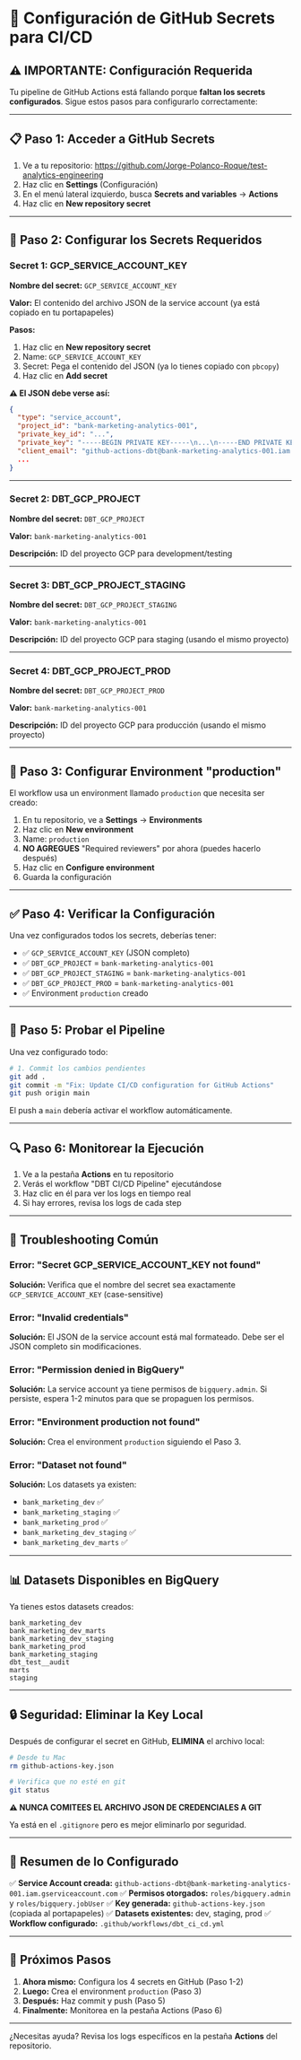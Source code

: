 # 🔐 Configuración de GitHub Secrets para CI/CD

## ⚠️ IMPORTANTE: Configuración Requerida

Tu pipeline de GitHub Actions está fallando porque **faltan los secrets configurados**. Sigue estos pasos para configurarlo correctamente:

---

## 📋 Paso 1: Acceder a GitHub Secrets

1. Ve a tu repositorio: https://github.com/Jorge-Polanco-Roque/test-analytics-engineering
2. Haz clic en **Settings** (Configuración)
3. En el menú lateral izquierdo, busca **Secrets and variables** → **Actions**
4. Haz clic en **New repository secret**

---

## 🔑 Paso 2: Configurar los Secrets Requeridos

### **Secret 1: GCP_SERVICE_ACCOUNT_KEY**

**Nombre del secret:** `GCP_SERVICE_ACCOUNT_KEY`

**Valor:** El contenido del archivo JSON de la service account (ya está copiado en tu portapapeles)

**Pasos:**
1. Haz clic en **New repository secret**
2. Name: `GCP_SERVICE_ACCOUNT_KEY`
3. Secret: Pega el contenido del JSON (ya lo tienes copiado con `pbcopy`)
4. Haz clic en **Add secret**

**⚠️ El JSON debe verse así:**
```json
{
  "type": "service_account",
  "project_id": "bank-marketing-analytics-001",
  "private_key_id": "...",
  "private_key": "-----BEGIN PRIVATE KEY-----\n...\n-----END PRIVATE KEY-----\n",
  "client_email": "github-actions-dbt@bank-marketing-analytics-001.iam.gserviceaccount.com",
  ...
}
```

---

### **Secret 2: DBT_GCP_PROJECT**

**Nombre del secret:** `DBT_GCP_PROJECT`

**Valor:** `bank-marketing-analytics-001`

**Descripción:** ID del proyecto GCP para development/testing

---

### **Secret 3: DBT_GCP_PROJECT_STAGING**

**Nombre del secret:** `DBT_GCP_PROJECT_STAGING`

**Valor:** `bank-marketing-analytics-001`

**Descripción:** ID del proyecto GCP para staging (usando el mismo proyecto)

---

### **Secret 4: DBT_GCP_PROJECT_PROD**

**Nombre del secret:** `DBT_GCP_PROJECT_PROD`

**Valor:** `bank-marketing-analytics-001`

**Descripción:** ID del proyecto GCP para producción (usando el mismo proyecto)

---

## 🎯 Paso 3: Configurar Environment "production"

El workflow usa un environment llamado `production` que necesita ser creado:

1. En tu repositorio, ve a **Settings** → **Environments**
2. Haz clic en **New environment**
3. Name: `production`
4. **NO AGREGUES** "Required reviewers" por ahora (puedes hacerlo después)
5. Haz clic en **Configure environment**
6. Guarda la configuración

---

## ✅ Paso 4: Verificar la Configuración

Una vez configurados todos los secrets, deberías tener:

- ✅ `GCP_SERVICE_ACCOUNT_KEY` (JSON completo)
- ✅ `DBT_GCP_PROJECT` = `bank-marketing-analytics-001`
- ✅ `DBT_GCP_PROJECT_STAGING` = `bank-marketing-analytics-001`
- ✅ `DBT_GCP_PROJECT_PROD` = `bank-marketing-analytics-001`
- ✅ Environment `production` creado

---

## 🚀 Paso 5: Probar el Pipeline

Una vez configurado todo:

```bash
# 1. Commit los cambios pendientes
git add .
git commit -m "Fix: Update CI/CD configuration for GitHub Actions"
git push origin main
```

El push a `main` debería activar el workflow automáticamente.

---

## 🔍 Paso 6: Monitorear la Ejecución

1. Ve a la pestaña **Actions** en tu repositorio
2. Verás el workflow "DBT CI/CD Pipeline" ejecutándose
3. Haz clic en él para ver los logs en tiempo real
4. Si hay errores, revisa los logs de cada step

---

## 🐛 Troubleshooting Común

### Error: "Secret GCP_SERVICE_ACCOUNT_KEY not found"
**Solución:** Verifica que el nombre del secret sea exactamente `GCP_SERVICE_ACCOUNT_KEY` (case-sensitive)

### Error: "Invalid credentials"
**Solución:** El JSON de la service account está mal formateado. Debe ser el JSON completo sin modificaciones.

### Error: "Permission denied in BigQuery"
**Solución:** La service account ya tiene permisos de `bigquery.admin`. Si persiste, espera 1-2 minutos para que se propaguen los permisos.

### Error: "Environment production not found"
**Solución:** Crea el environment `production` siguiendo el Paso 3.

### Error: "Dataset not found"
**Solución:** Los datasets ya existen:
- `bank_marketing_dev` ✅
- `bank_marketing_staging` ✅
- `bank_marketing_prod` ✅
- `bank_marketing_dev_staging` ✅
- `bank_marketing_dev_marts` ✅

---

## 📊 Datasets Disponibles en BigQuery

Ya tienes estos datasets creados:
```
bank_marketing_dev
bank_marketing_dev_marts
bank_marketing_dev_staging
bank_marketing_prod
bank_marketing_staging
dbt_test__audit
marts
staging
```

---

## 🔒 Seguridad: Eliminar la Key Local

Después de configurar el secret en GitHub, **ELIMINA** el archivo local:

```bash
# Desde tu Mac
rm github-actions-key.json

# Verifica que no esté en git
git status
```

**⚠️ NUNCA COMITEES EL ARCHIVO JSON DE CREDENCIALES A GIT**

Ya está en el `.gitignore` pero es mejor eliminarlo por seguridad.

---

## 📝 Resumen de lo Configurado

✅ **Service Account creada:** `github-actions-dbt@bank-marketing-analytics-001.iam.gserviceaccount.com`
✅ **Permisos otorgados:** `roles/bigquery.admin` y `roles/bigquery.jobUser`
✅ **Key generada:** `github-actions-key.json` (copiada al portapapeles)
✅ **Datasets existentes:** dev, staging, prod
✅ **Workflow configurado:** `.github/workflows/dbt_ci_cd.yml`

---

## 🎯 Próximos Pasos

1. **Ahora mismo:** Configura los 4 secrets en GitHub (Paso 1-2)
2. **Luego:** Crea el environment `production` (Paso 3)
3. **Después:** Haz commit y push (Paso 5)
4. **Finalmente:** Monitorea en la pestaña Actions (Paso 6)

---

¿Necesitas ayuda? Revisa los logs específicos en la pestaña **Actions** del repositorio.
